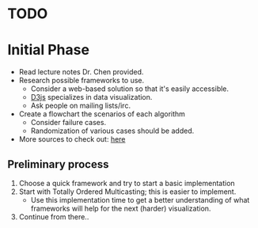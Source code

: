 TODO
====

# Initial Phase

 - Read lecture notes Dr. Chen provided.
 - Research possible frameworks to use.
    - Consider a web-based solution so that it's easily accessible.
    - [D3js](http://d3js.org/) specializes in data visualization.
    - Ask people on mailing lists/irc.
 - Create a flowchart the scenarios of each algorithm
    - Consider failure cases.
    - Randomization of various cases should be added.
 - More sources to check out: [here][1]

## Preliminary process

1. Choose a quick framework and try to start a basic implementation
2. Start with Totally Ordered Multicasting; this is easier to implement.
    - Use this implementation time to get a better understanding of what frameworks will help for the next (harder) visualization.
3. Continue from there..

[1]: https://github.com/josephmisiti/awesome-machine-learning#data-analysis--data-visualization-3
